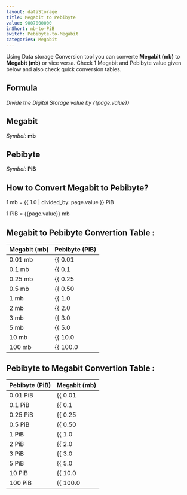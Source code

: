 ```yaml
---
layout: dataStorage
title: Megabit to Pebibyte
value: 9007000000
inShort: mb-to-PiB
switch: Pebibyte-to-Megabit
categories: Megabit
---
```


Using Data storage Conversion tool you can converte **Megabit (mb)** to **Megabit (mb)** or vice versa. Check 1 Megabit and Pebibyte value given below and also check quick conversion tables.

## Formula
*Divide the Digital Storage value by {{page.value}}*

## Megabit
*Symbol:* **mb**

## Pebibyte
*Symbol:* **PiB**

## How to Convert Megabit to Pebibyte?

1 mb = {{ 1.0 | divided_by: page.value }} PiB

1 PiB = {{page.value}} mb


## Megabit to Pebibyte Convertion Table :

| Megabit (mb) | Pebibyte (PiB) |
| ---- | ---- |
| 0.01 mb | {{ 0.01 | divided_by: page.value }} PiB |
| 0.1 mb | {{ 0.1 | divided_by: page.value }} PiB |
| 0.25 mb | {{ 0.25 | divided_by: page.value }} PiB |
| 0.5 mb | {{ 0.50 | divided_by: page.value }} PiB |
| 1 mb | {{ 1.0 | divided_by: page.value }} PiB |
| 2 mb | {{ 2.0 | divided_by: page.value }} PiB |
| 3 mb | {{ 3.0 | divided_by: page.value }} PiB |
| 5 mb | {{ 5.0 | divided_by: page.value }} PiB |
| 10 mb | {{ 10.0 | divided_by: page.value }} PiB |
| 100 mb | {{ 100.0 | divided_by: page.value }} PiB |

## Pebibyte to Megabit Convertion Table :

| Pebibyte (PiB) | Megabit (mb) |
| ---- | ---- |
| 0.01 PiB | {{ 0.01 | times: page.value }} mb |
| 0.1 PiB | {{ 0.1 | times: page.value }} mb |
| 0.25 PiB | {{ 0.25 | times: page.value }} mb |
| 0.5 PiB | {{ 0.50 | times: page.value }} mb |
| 1 PiB | {{ 1.0 | times: page.value }} mb |
| 2 PiB | {{ 2.0 | times: page.value }} mb |
| 3 PiB | {{ 3.0 | times: page.value }} mb |
| 5 PiB | {{ 5.0 | times: page.value }} mb |
| 10 PiB | {{ 10.0 | times: page.value }} mb |
| 100 PiB | {{ 100.0 | times: page.value }} mb |


<script>
document.getElementById('selectInput')[6].selected = true
document.getElementById('selectOutput')[21].selected = true
</script>
